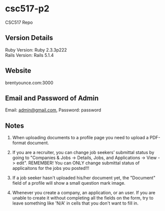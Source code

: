 # csc517-p2
CSC517 Repo

## Version Details
Ruby Version: Ruby 2.3.3p222  
Rails Version: Rails 5.1.4

## Website
brentyounce.com:3000

## Email and Password of Admin
Email: admin@gmail.com,
Password: password

## Notes
1. When uploading documents to a profile page you need to upload a PDF-format document.

2. If you are a recruiter, you can change job seekers’ submittal status by going to "Companies & Jobs  -> Details, Jobs, and Applications -> View -> edit". REMEMBER! You can ONLY change submittal status of applicaitons for the jobs you posted!!!

3. If a job seeker hasn't uploaded his/her document yet, the "Document" field of a profile will show a small question mark image.

4. Whenever you create a company, an application, or an user. If you are unable to create it without completing all the fields on the form, try to leave something like 'N/A' in cells that you don't want to fill in. 
